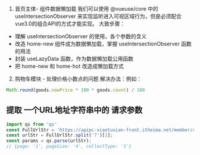 1. 首页主体- 组件数据懒加载
我们可以使用 @vueuse/core 中的 useIntersectionObserver 来实现监听进入可视区域行为，但是必须配合vue3.0的组合API的方式才能实现。
大致步骤：
* 理解 useIntersectionObserver 的使用，各个参数的含义
* 改造 home-new 组件成为数据懒加载，掌握 useIntersectionObserver 函数的用法
* 封装 useLazyData 函数，作为数据懒加载公用函数
* 把 home-new 和 home-hot 改造成懒加载方式
2. 购物车模块 - 处理价格小数点的问题
解决办法：例如：

```js
Math.round(goods.nowPrice * 100 * goods.count) / 100
```

## 提取 一个URL地址字符串中的 请求参数

```js
import qs from 'qs'
const FullUrlStr = 'https://apipc-xiaotuxian-front.itheima.net/member/collect?page=1&pageSize=4&collectType=1';
const urlStr = FullUrlStr.split('?')[1];
const params = qs.parse(urlStr);
// {page: '1', pageSize: '4', collectType: '1'}
```
